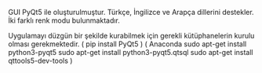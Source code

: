 GUI PyQt5 ile oluşturulmuştur.
Türkçe, İngilizce ve Arapça dillerini destekler.
İki farklı renk modu bulunmaktadır.

Uygulamayı düzgün bir şekilde kurabilmek için gerekli kütüphanelerin kurulu olması gerekmektedir. ( pip install PyQt5 ) 
( Anaconda
sudo apt-get install python3-pyqt5
sudo apt-get install python3-pyqt5.qtsql
sudo apt-get install qttools5-dev-tools
                                      )
